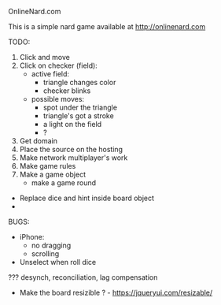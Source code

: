 OnlineNard.com

This is a simple nard game available at http://onlinenard.com


TODO:
1. Click and move
2. Click on checker (field):
    - active field:
        - triangle changes color
        - checker blinks
    - possible moves:
        - spot under the triangle
        - triangle's got a stroke
        - a light on the field
        - ?
3. Get domain
4. Place the source on the hosting
5. Make network multiplayer's work
6. Make game rules
7. Make a game object
    - make a game round
- Replace dice and hint inside board object
- 



BUGS:
 - iPhone:
    - no dragging
    - scrolling
- Unselect when roll dice

???
desynch, reconciliation, lag compensation

- Make the board resizible ? - https://jqueryui.com/resizable/
